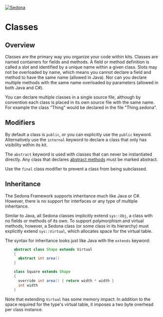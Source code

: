 
<!--
[//]: # (Copyright &#169; 2007 Tridium, Inc
  Licensed under the Academic Free License version 3.0

  History:
    21 Jun 07  Brian Frank  Creation
) -->
[![Sedona](../logo.png)](/)
# Classes

## Overview

Classes are the primary way you organize your code within kits. Classes
are named containers for fields and methods. A field or method
definition is called a slot and identified by a unique name within a
given class. Slots may not be overloaded by name, which means you cannot
declare a field and method to have the same name (allowed in Java). Nor
can you declare multiple methods with the same name overloaded by
parameters (allowed in both Java and C\#).

You can declare multiple classes in a single source file, although by
convention each class is placed in its own source file with the same
name. For example the class "Thing" would be declared in the file
"Thing.sedona".

## Modifiers

By default a class is `public`, or you can explicitly use the `public`
keyword. Alternatively use the `internal` keyword to declare a class
that only has visibility within its kit.

The `abstract` keyword is used with classes that can never be
instantiated directly. Any class that declares [abstract methods](/language/methods#abstract-methods) must be marked abstract.

Use the `final` class modifier to prevent a class from being subclassed.

## Inheritance

The Sedona Framework supports inheritance much like Java or C\#.
However, there is no support for interfaces or any type of multiple
inheritance.

Similar to Java, all Sedona classes implicitly extend `sys::Obj`, a
class with no fields or methods of its own. To support polymorphism and
virtual methods, however, a Sedona class (or some class in its
hierarchy) must explicitly extend `sys::Virtual`, which allocates space
for the virtual table.

The syntax for inheritance looks just like Java with the `extends`
keyword:

```java
    abstract class Shape extends Virtual
    {
      abstract int area()
    }

    class Square extends Shape
    {
      override int area() { return width * width }
      int width
    }
```

Note that extending `Virtual` has some memory impact: In addition to the
space required for the type's virtual table, it imposes a two byte
overhead per class instance.
